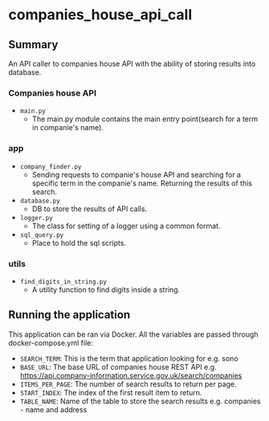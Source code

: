 # companies_house_api_call

## Summary
An API caller to companies house API with the ability of storing results into database.

### Companies house API
* `main.py`
   * The main.py module contains the main entry point(search for a term in companie's name).
 
 ### app
* `company_finder.py`
   * Sending requests to companie's house API and searching for a specific term in the companie's name. Returning the results of this search.
* `database.py`
   * DB to store the results of API calls. 
* `logger.py`
   * The class for setting of a logger using a common format.
* `sql_query.py`
   * Place to hold the sql scripts. 

 ### utils
 * `find_digits_in_string.py`
   * A utility function to find digits inside a string.

## Running the application
This application can be ran via Docker. All the variables are passed through docker-compose.yml file:
* `SEARCH_TERM`: This is the term that application looking for e.g. sono
* `BASE_URL`: The base URL of companies house REST API e.g. https://api.company-information.service.gov.uk/search/companies
* `ITEMS_PER_PAGE`: The number of search results to return per page.
* `START_INDEX`: The index of the first result item to return.
* `TABLE_NAME`: Name of the table to store the search results e.g. companies - name and address 
